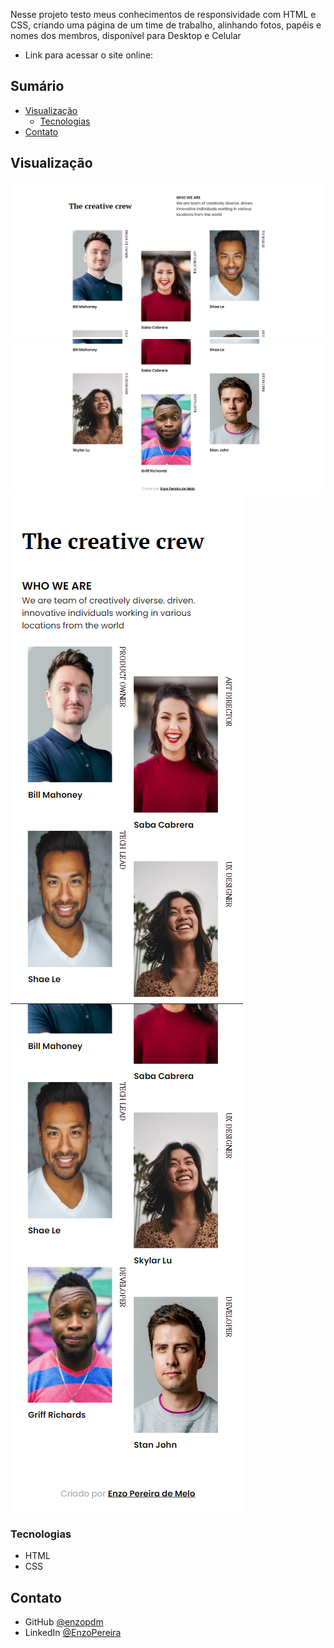 Nesse projeto testo meus conhecimentos de responsividade com HTML e CSS, criando uma página de um time de trabalho, alinhando fotos, papéis e nomes dos membros, disponível para Desktop e Celular

- Link para acessar o site online: 

<!-- Sumário -->

## Sumário

- [Visualização](#vizualização)
  - [Tecnologias](#tecnologias)
- [Contato](#contato)

<!-- First view -->

## Visualização

![screenshot](./assets/screenshot-1.png)
![screenshot](./assets/screenshot-2.png)
![screenshot](./assets/screenshot-mobile-1.png)
![screenshot](./assets/screenshot-mobile-2.png)

### Tecnologias

- HTML
- CSS

## Contato

- GitHub [@enzopdm](https://github.com/enzopdm)
- LinkedIn [@EnzoPereira](https://www.linkedin.com/in/enzo-pereira-a5001a221/)